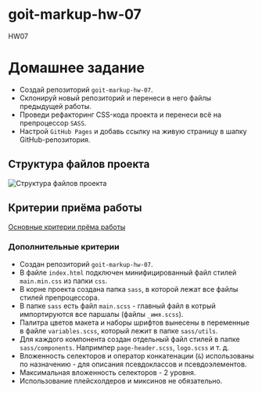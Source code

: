 # goit-markup-hw-07
HW07

# Домашнее задание

- Создай репозиторий `goit-markup-hw-07`.
- Склонируй новый репозиторий и перенеси в него файлы предыдущей работы.
- Проведи рефакторинг CSS-кода проекта и перенеси всё на препроцессор `SASS`.
- Настрой `GitHub Pages` и добавь ссылку на живую страницу в шапку
  GitHub-репозитория.

## Структура файлов проекта

![Структура файлов проекта](./07-preview.png)

## Критерии приёма работы

[Основные критерии прёма работы](./criteria.md)

### Дополнительные критерии

- Создан репозиторий `goit-markup-hw-07`.
- В файле `index.html` подключен минифицированный файл стилей `main.min.css` из
  папки `css`.
- В корне проекта создана папка `sass`, в которой лежат все файлы стилей
  препроцессора.
- В папке `sass` есть файл `main.scss` - главный файл в котрый импортируются все
  паршалы (файлы `_имя.scss`).
- Палитра цветов макета и наборы шрифтов вынесены в переменные в файле
  `variables.scss`, который лежит в папке `sass/utils`.
- Для каждого компонента создан отдельный файл стилей в папке `sass/components`.
  Напримпер `page-header.scss`, `logo.scss` и т. д.
- Вложенность селекторов и оператор конкатенации (`&`) использованы по
  назначению - для описания псевдоклассов и псевдоэлементов.
- Максимальная вложенность селекторов - 2 уровня.
- Использование плейсхолдеров и миксинов не обязательно.
